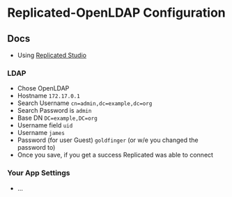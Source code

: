 # Replicated-OpenLDAP Configuration

## Docs

- Using [Replicated Studio](https://help.replicated.com/guides/iterate-with-replicated-studio/iterate/)

### LDAP

- Chose OpenLDAP
- Hostname `172.17.0.1`
- Search Username `cn=admin,dc=example,dc=org`
- Search Password is `admin`
- Base DN `DC=example,DC=org`
- Username field `uid`
- Username `james`
- Password (for user Guest) `goldfinger` (or w/e you changed the password to)
- Once you save, if you get a success Replicated was able to connect

### Your App Settings

- ...
